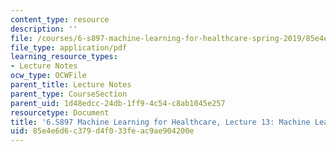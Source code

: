 ```yaml
---
content_type: resource
description: ''
file: /courses/6-s897-machine-learning-for-healthcare-spring-2019/85e4e6d6c379d4f033feac9ae904200e_MIT6_S897S19_lec13.pdf
file_type: application/pdf
learning_resource_types:
- Lecture Notes
ocw_type: OCWFile
parent_title: Lecture Notes
parent_type: CourseSection
parent_uid: 1d48edcc-24db-1ff9-4c54-c8ab1045e257
resourcetype: Document
title: '6.S897 Machine Learning for Healthcare, Lecture 13: Machine Learning for Mammography'
uid: 85e4e6d6-c379-d4f0-33fe-ac9ae904200e
---
```

